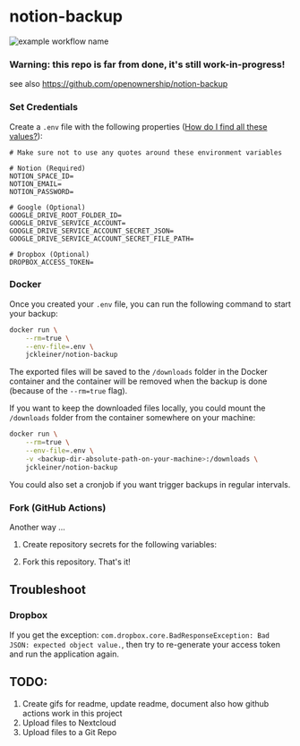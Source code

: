 # notion-backup

![example workflow name](https://github.com/jckleiner/notion-backup/workflows/notion-backup-docker-workflow/badge.svg?branch=master)

### Warning: this repo is far from done, it's still work-in-progress!

see also https://github.com/openownership/notion-backup


### Set Credentials

Create a `.env` file with the following properties ([How do I find all these values?](./documentation/setup.md)):

    # Make sure not to use any quotes around these environment variables
    
    # Notion (Required)
    NOTION_SPACE_ID=
    NOTION_EMAIL=
    NOTION_PASSWORD=

    # Google (Optional)
    GOOGLE_DRIVE_ROOT_FOLDER_ID=
    GOOGLE_DRIVE_SERVICE_ACCOUNT=
    GOOGLE_DRIVE_SERVICE_ACCOUNT_SECRET_JSON=
    GOOGLE_DRIVE_SERVICE_ACCOUNT_SECRET_FILE_PATH=

    # Dropbox (Optional)
    DROPBOX_ACCESS_TOKEN=



### Docker

Once you created your `.env` file, you can run the following command to start your backup:

```bash
docker run \
    --rm=true \
    --env-file=.env \
    jckleiner/notion-backup
```

The exported files will be saved to the `/downloads` folder in the Docker container and the container will be 
removed when the backup is done (because of the `--rm=true` flag).

If you want to keep the downloaded files locally, you could mount the `/downloads` folder from the container 
somewhere on your machine:

```bash
docker run \
    --rm=true \
    --env-file=.env \
    -v <backup-dir-absolute-path-on-your-machine>:/downloads \
    jckleiner/notion-backup
```

You could also set a cronjob if you want trigger backups in regular intervals.

### Fork (GitHub Actions)

Another way ...

1. Create repository secrets for the following variables:

2. Fork this repository. That's it!


## Troubleshoot

### Dropbox

If you get the exception: `com.dropbox.core.BadResponseException: Bad JSON: expected object value.`, then try
to re-generate your access token and run the application again.


## TODO:

1. Create gifs for readme, update readme, document also how github actions work in this project
2. Upload files to Nextcloud
3. Upload files to a Git Repo